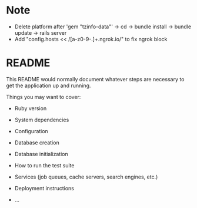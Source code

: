 # Note
* Delete platform after 'gem "tzinfo-data"' -> cd -> bundle install -> bundle update -> rails server 
* Add "config.hosts << /[a-z0-9-.]+\.ngrok\.io/" to fix ngrok block
# README

This README would normally document whatever steps are necessary to get the
application up and running.

Things you may want to cover:

* Ruby version

* System dependencies

* Configuration

* Database creation

* Database initialization

* How to run the test suite

* Services (job queues, cache servers, search engines, etc.)

* Deployment instructions

* ...
